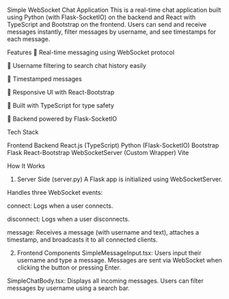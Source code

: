 Simple WebSocket Chat Application
This is a real-time chat application built using Python (with Flask-SocketIO) on the backend and React with TypeScript and Bootstrap on the frontend.
Users can send and receive messages instantly, filter messages by username, and see timestamps for each message.

Features
🔹 Real-time messaging using WebSocket protocol

🔹 Username filtering to search chat history easily

🔹 Timestamped messages

🔹 Responsive UI with React-Bootstrap

🔹 Built with TypeScript for type safety

🔹 Backend powered by Flask-SocketIO

Tech Stack

Frontend	                Backend
React.js (TypeScript)	    Python (Flask-SocketIO)
Bootstrap	                Flask
React-Bootstrap	          WebSocketServer (Custom Wrapper)
Vite 

How It Works
1. Server Side (server.py)
A Flask app is initialized using WebSocketServer.

Handles three WebSocket events:

connect: Logs when a user connects.

disconnect: Logs when a user disconnects.

message: Receives a message (with username and text), attaches a timestamp, and broadcasts it to all connected clients.

2. Frontend Components
SimpleMessageInput.tsx:
Users input their username and type a message. Messages are sent via WebSocket when clicking the button or pressing Enter.

SimpleChatBody.tsx:
Displays all incoming messages. Users can filter messages by username using a search bar.
